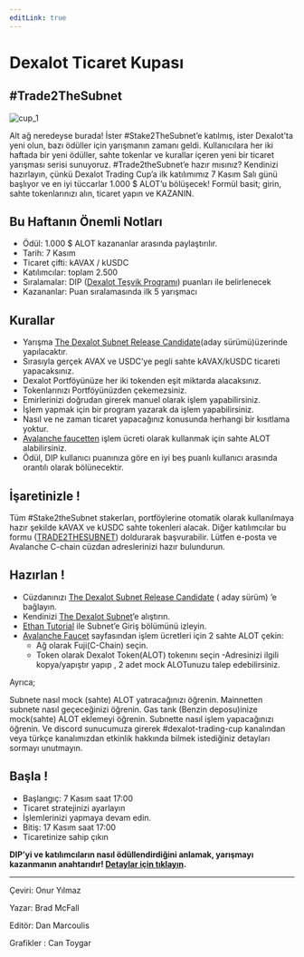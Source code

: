 ```yaml
---
editLink: true
---
```


# Dexalot Ticaret Kupası
## #Trade2TheSubnet

![cup_1](/images/cup/cup_1tr.png)

Alt ağ neredeyse burada! İster #Stake2TheSubnet’e katılmış, ister Dexalot’ta yeni olun, bazı ödüller için yarışmanın zamanı geldi. Kullanıcılara her iki haftada bir yeni ödüller, sahte tokenlar ve kurallar içeren yeni bir ticaret yarışması serisi sunuyoruz. #Trade2theSubnet’e hazır mısınız? Kendinizi hazırlayın, çünkü Dexalot Trading Cup’a ilk katılımımız 7 Kasım Salı günü başlıyor ve en iyi tüccarlar 1.000 $ ALOT’u bölüşecek! Formül basit; girin, sahte tokenlarınızı alın, ticaret yapın ve KAZANIN.

## Bu Haftanın Önemli Notları

* Ödül: 1.000 $ ALOT kazananlar arasında paylaştırılır.
* Tarih: 7 Kasım
* Ticaret çifti: kAVAX / kUSDC
* Katılımcılar: toplam 2.500
* Sıralamalar: DIP ([Dexalot Teşvik Programı](https://medium.com/dexalot/ch%C6%B0%C6%A1ng-tr%C3%ACnh-khuy%E1%BA%BFn-kh%C3%ADch-dexalot-1458e76540b5)) puanları ile belirlenecek
* Kazananlar: Puan sıralamasında ilk 5 yarışmacı

## Kurallar

* Yarışma [The Dexalot Subnet Release Candidate](https://app.dexalot-test.com/trade)(aday sürümü)üzerinde yapılacaktır.
* Sırasıyla gerçek AVAX ve USDC’ye pegli sahte kAVAX/kUSDC ticareti yapacaksınız.
* Dexalot Portföyünüze her iki tokenden eşit miktarda alacaksınız.
* Tokenlarınızı Portföyünüzden çekemezsiniz.
* Emirlerinizi doğrudan girerek manuel olarak işlem yapabilirsiniz.
* İşlem yapmak için bir program yazarak da işlem yapabilirsiniz.
* Nasıl ve ne zaman ticaret yapacağınız konusunda herhangi bir kısıtlama yoktur.
* [Avalanche faucetten](https://faucet.avax.network/) işlem ücreti olarak kullanmak için sahte ALOT alabilirsiniz.
* Ödül, DIP kullanıcı puanınıza göre en iyi beş puanlı kullanıcı arasında orantılı olarak bölünecektir.

## İşaretinizle !

Tüm #Stake2theSubnet stakerları, portföylerine otomatik olarak kullanılmaya hazır şekilde kAVAX ve kUSDC sahte tokenleri alacak.
Diğer katılımcılar bu formu ([TRADE2THESUBNET](https://dexalot.typeform.com/TRADE2THESUBNET?typeform-source=medium.com)) doldurarak başvurabilir. Lütfen e-posta ve Avalanche C-chain cüzdan adreslerinizi hazır bulundurun.

## Hazırlan !

* Cüzdanınızı [The Dexalot Subnet Release Candidate](https://app.dexalot-test.com/trade) ( aday sürüm) ’e bağlayın.
* Kendinizi [The Dexalot Subnet](https://medium.com/dexalot/the-dexalot-subnet-adc92678edc7)’e alıştırın.
* [Ethan Tutorial](https://www.youtube.com/watch?v=vRvaswPuMNg) ile Subnet’e Giriş bölümünü izleyin.
* [Avalanche Faucet](https://faucet.avax.network/) sayfasından işlem ücretleri için 2 sahte ALOT çekin:
    - Ağ olarak Fuji(C-Chain) seçin.
    - Token olarak Dexalot Token(ALOT) tokenını seçin
    -Adresinizi ilgili kopya/yapıştır yapıp , 2 adet mock ALOTunuzu talep edebilirsiniz.

Ayrıca;

Subnete nasıl mock (sahte) ALOT yatıracağınızı öğrenin.
Mainnetten subnete nasıl geçeceğinizi öğrenin.
Gas tank (Benzin deposu)inize mock(sahte) ALOT eklemeyi öğrenin.
Subnette nasıl işlem yapacağınızı öğrenin.
Ve discord sunucumuza girerek #dexalot-trading-cup kanalından veya türkçe kanalımızdan etkinlik hakkında bilmek istediğiniz detayları sormayı unutmayın.

## Başla !

* Başlangıç: 7 Kasım saat 17:00
* Ticaret stratejinizi ayarlayın
* İşlemlerinizi yapmaya devam edin.
* Bitiş: 17 Kasım saat 17:00
* Ticaretinize sahip çıkın

**DIP’yi ve katılımcıların nasıl ödüllendirdiğini anlamak, yarışmayı kazanmanın anahtarıdır! [Detaylar için tıklayın](https://medium.com/dexalot/dexalot-te%C5%9Fvik-program%C4%B1-3c7165719686).**

---

Çeviri: Onur Yılmaz

Yazar: Brad McFall

Editör: Dan Marcoulis

Grafikler : Can Toygar
